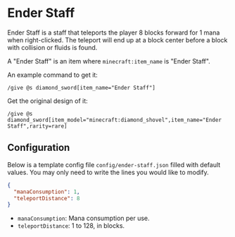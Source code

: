 # Ender Staff

Ender Staff is a staff that teleports the player 8 blocks forward for 1 mana when right-clicked. The teleport will end up at a block center before a block with collision or fluids is found.

A "Ender Staff" is an item where `minecraft:item_name` is "Ender Staff".

An example command to get it:

```mcfunction
/give @s diamond_sword[item_name="Ender Staff"]
```

Get the original design of it:

```mcfunction
/give @s diamond_sword[item_model="minecraft:diamond_shovel",item_name="Ender Staff",rarity=rare]
```

## Configuration

Below is a template config file `config/ender-staff.json` filled with default values. You may only need to write the lines you would like to modify.

```json
{
  "manaConsumption": 1,
  "teleportDistance": 8
}
```

- `manaConsumption`: Mana consumption per use.
- `teleportDistance`: 1 to 128, in blocks.
